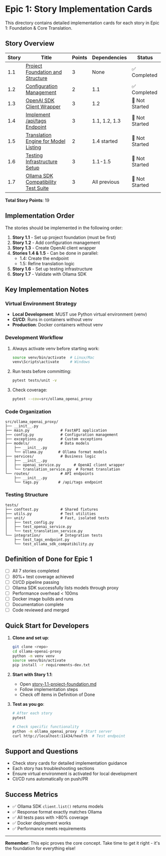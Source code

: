 # Epic 1: Story Implementation Cards

This directory contains detailed implementation cards for each story in Epic 1: Foundation & Core Translation.

## Story Overview

| Story | Title | Points | Dependencies | Status |
|-------|-------|--------|--------------|--------|
| 1.1 | [Project Foundation and Structure](story-1.1-project-foundation.md) | 3 | None | ✅ Completed |
| 1.2 | [Configuration Management](story-1.2-configuration-management.md) | 2 | 1.1 | ✅ Completed |
| 1.3 | [OpenAI SDK Client Wrapper](story-1.3-openai-client-wrapper.md) | 3 | 1.2 | 🔲 Not Started |
| 1.4 | [Implement /api/tags Endpoint](story-1.4-api-tags-endpoint.md) | 3 | 1.1, 1.2, 1.3 | 🔲 Not Started |
| 1.5 | [Translation Engine for Model Listing](story-1.5-translation-engine.md) | 2 | 1.4 started | 🔲 Not Started |
| 1.6 | [Testing Infrastructure Setup](story-1.6-testing-infrastructure.md) | 3 | 1.1-1.5 | 🔲 Not Started |
| 1.7 | [Ollama SDK Compatibility Test Suite](story-1.7-ollama-sdk-compatibility.md) | 3 | All previous | 🔲 Not Started |

**Total Story Points**: 19

## Implementation Order

The stories should be implemented in the following order:

1. **Story 1.1** - Set up project foundation (must be first)
2. **Story 1.2** - Add configuration management
3. **Story 1.3** - Create OpenAI client wrapper
4. **Stories 1.4 & 1.5** - Can be done in parallel:
   - 1.4: Create the endpoint
   - 1.5: Refine translation logic
5. **Story 1.6** - Set up testing infrastructure
6. **Story 1.7** - Validate with Ollama SDK

## Key Implementation Notes

### Virtual Environment Strategy

- **Local Development**: MUST use Python virtual environment (venv)
- **CI/CD**: Runs in containers without venv
- **Production**: Docker containers without venv

### Development Workflow

1. Always activate venv before starting work:
   ```bash
   source venv/bin/activate  # Linux/Mac
   venv\Scripts\activate     # Windows
   ```

2. Run tests before committing:
   ```bash
   pytest tests/unit -v
   ```

3. Check coverage:
   ```bash
   pytest --cov=src/ollama_openai_proxy
   ```

### Code Organization

```
src/ollama_openai_proxy/
├── __init__.py
├── main.py              # FastAPI application
├── config.py            # Configuration management
├── exceptions.py        # Custom exceptions
├── models/              # Data models
│   ├── __init__.py
│   └── ollama.py       # Ollama format models
├── services/            # Business logic
│   ├── __init__.py
│   ├── openai_service.py      # OpenAI client wrapper
│   └── translation_service.py  # Format translation
└── routes/              # API endpoints
    ├── __init__.py
    └── tags.py         # /api/tags endpoint
```

### Testing Structure

```
tests/
├── conftest.py          # Shared fixtures
├── utils.py             # Test utilities
├── unit/                # Fast, isolated tests
│   ├── test_config.py
│   ├── test_openai_service.py
│   └── test_translation_service.py
└── integration/         # Integration tests
    ├── test_tags_endpoint.py
    └── test_ollama_sdk_compatibility.py
```

## Definition of Done for Epic 1

- [ ] All 7 stories completed
- [ ] 80%+ test coverage achieved
- [ ] CI/CD pipeline passing
- [ ] Ollama SDK successfully lists models through proxy
- [ ] Performance overhead < 100ms
- [ ] Docker image builds and runs
- [ ] Documentation complete
- [ ] Code reviewed and merged

## Quick Start for Developers

1. **Clone and set up**:
   ```bash
   git clone <repo>
   cd ollama-openai-proxy
   python -m venv venv
   source venv/bin/activate
   pip install -r requirements-dev.txt
   ```

2. **Start with Story 1.1**:
   - Open [story-1.1-project-foundation.md](story-1.1-project-foundation.md)
   - Follow implementation steps
   - Check off items in Definition of Done

3. **Test as you go**:
   ```bash
   # After each story
   pytest
   
   # Check specific functionality
   python -m ollama_openai_proxy  # Start server
   curl http://localhost:11434/health  # Test endpoint
   ```

## Support and Questions

- Check story cards for detailed implementation guidance
- Each story has troubleshooting sections
- Ensure virtual environment is activated for local development
- CI/CD runs automatically on push/PR

## Success Metrics

- ✅ Ollama SDK `client.list()` returns models
- ✅ Response format exactly matches Ollama
- ✅ All tests pass with >80% coverage
- ✅ Docker deployment works
- ✅ Performance meets requirements

---

**Remember**: This epic proves the core concept. Take time to get it right - it's the foundation for everything else!